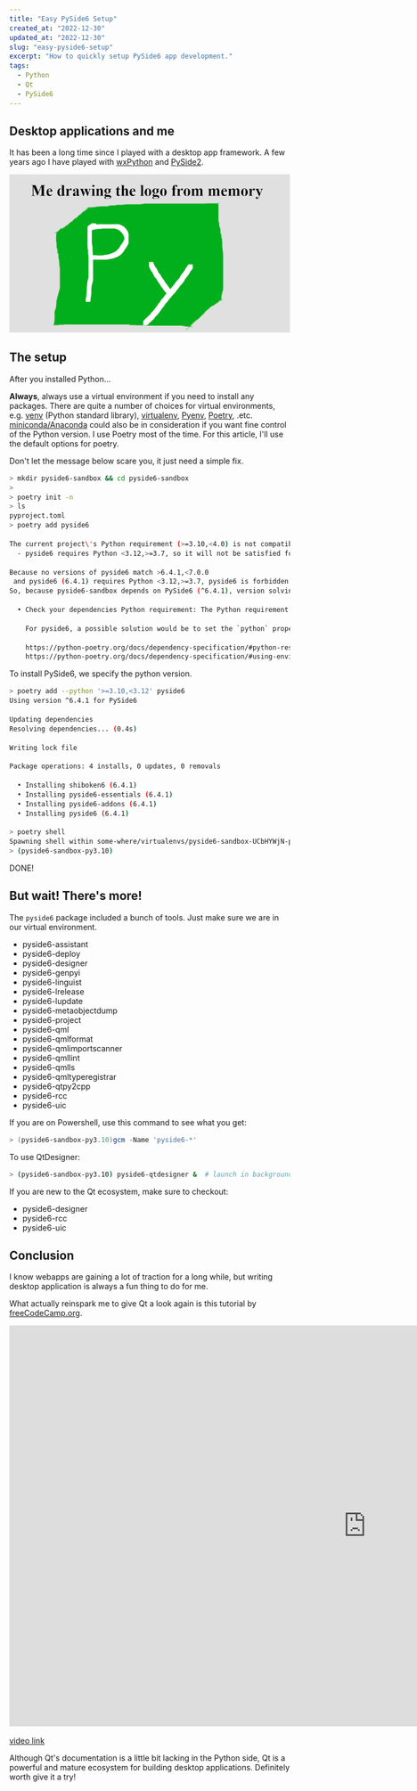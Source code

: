 ```yaml
---
title: "Easy PySide6 Setup"
created_at: "2022-12-30"
updated_at: "2022-12-30"
slug: "easy-pyside6-setup"
excerpt: "How to quickly setup PySide6 app development."
tags:
  - Python
  - Qt
  - PySide6
---
```


## Desktop applications and me

It has been a long time since I played with a desktop app framework.
A few years ago I have played with [wxPython](https://wxpython.org/) and [PySide2](https://doc.qt.io/qtforpython-5/).

![Author's Drawing of PySideX's logo](/images/blogs/hand-drawn-pyside-logo.png)

## The setup

After you installed Python...

**Always**, always use a virtual environment if you need to install any packages. There are quite a number of choices for virtual environments, e.g. [venv](https://docs.python.org/3/library/venv.html) (Python standard library), [virtualenv](https://virtualenv.pypa.io/en/latest/), [Pyenv](https://pipenv.pypa.io/en/latest/), [Poetry](https://python-poetry.org/), .etc.
[miniconda/Anaconda](https://docs.conda.io/en/latest/miniconda.html) could also be in consideration if you want fine control of the Python version.
I use Poetry most of the time. For this article, I'll use the default options for poetry.

Don't let the message below scare you, it just need a simple fix.

```sh
> mkdir pyside6-sandbox && cd pyside6-sandbox
>
> poetry init -n
> ls
pyproject.toml
> poetry add pyside6

The current project\'s Python requirement (>=3.10,<4.0) is not compatible with some of the required packages Python requirement:
  - pyside6 requires Python <3.12,>=3.7, so it will not be satisfied for Python >=3.12,<4.0

Because no versions of pyside6 match >6.4.1,<7.0.0
 and pyside6 (6.4.1) requires Python <3.12,>=3.7, pyside6 is forbidden.
So, because pyside6-sandbox depends on PySide6 (^6.4.1), version solving failed.

  • Check your dependencies Python requirement: The Python requirement can be specified via the `python` or `markers` properties

    For pyside6, a possible solution would be to set the `python` property to ">=3.10,<3.12"

    https://python-poetry.org/docs/dependency-specification/#python-restricted-dependencies,
    https://python-poetry.org/docs/dependency-specification/#using-environment-markers
```

To install PySide6, we specify the python version.

```sh
> poetry add --python '>=3.10,<3.12' pyside6
Using version ^6.4.1 for PySide6

Updating dependencies
Resolving dependencies... (0.4s)

Writing lock file

Package operations: 4 installs, 0 updates, 0 removals

  • Installing shiboken6 (6.4.1)
  • Installing pyside6-essentials (6.4.1)
  • Installing pyside6-addons (6.4.1)
  • Installing pyside6 (6.4.1)

> poetry shell
Spawning shell within some-where/virtualenvs/pyside6-sandbox-UCbHYWjN-py3.10
> (pyside6-sandbox-py3.10)
```

DONE!

## But wait! There's more!

The `pyside6` package included a bunch of tools.
Just make sure we are in our virtual environment.

- pyside6-assistant
- pyside6-deploy
- pyside6-designer
- pyside6-genpyi
- pyside6-linguist
- pyside6-lrelease
- pyside6-lupdate
- pyside6-metaobjectdump
- pyside6-project
- pyside6-qml
- pyside6-qmlformat
- pyside6-qmlimportscanner
- pyside6-qmllint
- pyside6-qmlls
- pyside6-qmltyperegistrar
- pyside6-qtpy2cpp
- pyside6-rcc
- pyside6-uic

If you are on Powershell, use this command to see what you get:

```powershell
> (pyside6-sandbox-py3.10)gcm -Name 'pyside6-*'
```

To use QtDesigner:

```sh
> (pyside6-sandbox-py3.10) pyside6-qtdesigner &  # launch in background with '&'
```

If you are new to the Qt ecosystem, make sure to checkout:

- pyside6-designer
- pyside6-rcc
- pyside6-uic

## Conclusion

I know webapps are gaining a lot of traction for a long while, but writing desktop application is always a fun thing to do for me.

What actually reinspark me to give Qt a look again is this tutorial by [freeCodeCamp.org](https://www.youtube.com/@freecodecamp).

<iframe
  width="1280"
  height="720"
  src="https://www.youtube.com/embed/Z1N9JzNax2k"
  title="Learn Python GUI Development for Desktop – PySide6 and Qt Tutorial"
  frameborder="0"
  allow="encrypted-media; picture-in-picture"
  allowfullscreen>
</iframe>

[video link](https://www.youtube.com/watch?v=Z1N9JzNax2k)

Although Qt's documentation is a little bit lacking in the Python side, Qt is a powerful and mature ecosystem for building desktop applications. Definitely worth give it a try!
